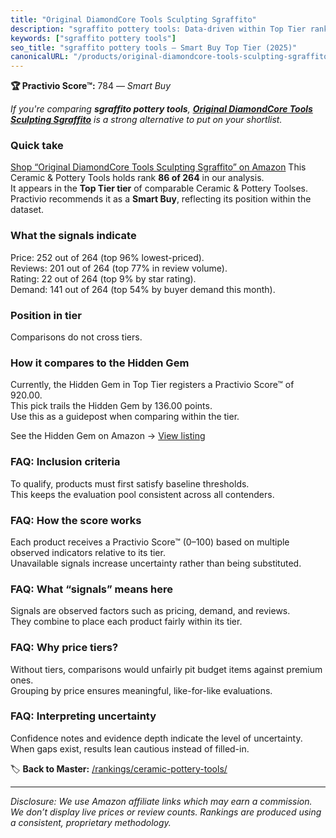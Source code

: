 ```yaml
---
title: "Original DiamondCore Tools Sculpting Sgraffito"
description: "sgraffito pottery tools: Data-driven within Top Tier ranking using the Practivio Score™. Positioned by quality, value, demand, findability, momentum."
keywords: ["sgraffito pottery tools"]
seo_title: "sgraffito pottery tools — Smart Buy Top Tier (2025)"
canonicalURL: "/products/original-diamondcore-tools-sculpting-sgraffito-B0F7VTSH4S/"
---
```


**🏆 Practivio Score™:** 784 — _Smart Buy_


*If you're comparing **sgraffito pottery tools**, **[Original DiamondCore Tools Sculpting Sgraffito](https://www.amazon.com/dp/B0F7VTSH4S?tag=practivio-20)** is a strong alternative to put on your shortlist.*
### Quick take
[Shop “Original DiamondCore Tools Sculpting Sgraffito” on Amazon](https://www.amazon.com/dp/B0F7VTSH4S?tag=practivio-20)
This Ceramic & Pottery Tools holds rank **86 of 264** in our analysis.  
It appears in the **Top Tier tier** of comparable Ceramic & Pottery Toolses.  
Practivio recommends it as a **Smart Buy**, reflecting its position within the dataset.

### What the signals indicate
Price: 252 out of 264 (top 96% lowest-priced).  
Reviews: 201 out of 264 (top 77% in review volume).  
Rating: 22 out of 264 (top 9% by star rating).  
Demand: 141 out of 264 (top 54% by buyer demand this month).

### Position in tier
Comparisons do not cross tiers.

### How it compares to the Hidden Gem
Currently, the Hidden Gem in Top Tier registers a Practivio Score™ of 920.00.  
This pick trails the Hidden Gem by 136.00 points.  
Use this as a guidepost when comparing within the tier.  

See the Hidden Gem on Amazon → [View listing](https://www.amazon.com/dp/B06XG9XHCG?tag=practivio-20)

### FAQ: Inclusion criteria
To qualify, products must first satisfy baseline thresholds.  
This keeps the evaluation pool consistent across all contenders.

### FAQ: How the score works
Each product receives a Practivio Score™ (0–100) based on multiple observed indicators relative to its tier.  
Unavailable signals increase uncertainty rather than being substituted.

### FAQ: What “signals” means here
Signals are observed factors such as pricing, demand, and reviews.  
They combine to place each product fairly within its tier.

### FAQ: Why price tiers?
Without tiers, comparisons would unfairly pit budget items against premium ones.  
Grouping by price ensures meaningful, like-for-like evaluations.

### FAQ: Interpreting uncertainty
Confidence notes and evidence depth indicate the level of uncertainty.  
When gaps exist, results lean cautious instead of filled-in.


🏷️ **Back to Master:** [/rankings/ceramic-pottery-tools/](/rankings/ceramic-pottery-tools/)

---
_Disclosure: We use Amazon affiliate links which may earn a commission. We don’t display live prices or review counts. Rankings are produced using a consistent, proprietary methodology._
